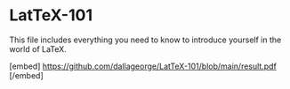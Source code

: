 # LatTeX-101
This file includes everything you need to know to introduce yourself in the world of LaTeX.

[embed] https://github.com/dallageorge/LatTeX-101/blob/main/result.pdf [/embed]
